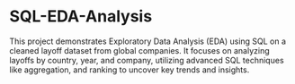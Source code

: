 # SQL-EDA-Analysis
This project demonstrates Exploratory Data Analysis (EDA) using SQL on a cleaned layoff dataset from global companies. It focuses on analyzing layoffs by country, year, and company, utilizing advanced SQL techniques like aggregation, and ranking to uncover key trends and insights.
